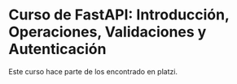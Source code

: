 # Curso de FastAPI: Introducción, Operaciones, Validaciones y Autenticación

Este curso hace parte de los encontrado en platzi.
